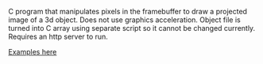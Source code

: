 C program that manipulates pixels in the framebuffer to draw a projected image of a 3d object. Does not use graphics acceleration. 
Object file is turned into C array using separate script so it cannot be changed currently. Requires an http server to run. 

[Examples here](https://esa-myllyla.xyz/wasm/wasmtest.html)
